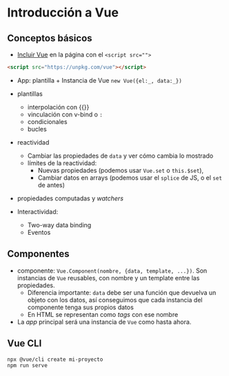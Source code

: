 # Introducción a Vue


## Conceptos básicos

- [Incluir Vue](https://vuejs.org/v2/guide/#Getting-Started) en la página con el `<script src="">`

```html
<script src="https://unpkg.com/vue"></script>
```

- App: plantilla  + Instancia de Vue `new Vue({el:_, data:_})`


- plantillas
    + interpolación con {{}}
    + vinculación con v-bind o `:`
    + condicionales
    + bucles
    
- reactividad
    + Cambiar las propiedades de `data` y ver cómo cambia lo mostrado
    + límites de la reactividad: 
        + Nuevas propiedades (podemos usar `Vue.set` o `this.$set`), 
        + Cambiar datos en arrays (podemos usar el `splice` de JS, o el `set` de antes)
- propiedades computadas y *watchers*
- Interactividad:
    + Two-way data binding
    + Eventos

## Componentes

- componente: `Vue.Component(nombre, {data, template, ...})`. Son instancias de `Vue` reusables, con nombre y un template entre las propiedades.
    + Diferencia importante: `data` debe ser una función que devuelva un objeto con los datos, así conseguimos que cada instancia del componente tenga sus propios datos    
    + En HTML se representan como *tags* con ese nombre
- La *app* principal será una instancia de `Vue` como hasta ahora.


## Vue CLI

```bash
npx @vue/cli create mi-proyecto
npm run serve
```



